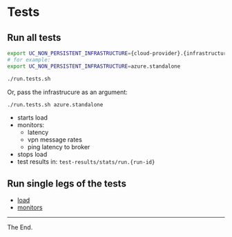 # Tests

## Run all tests

````bash
export UC_NON_PERSISTENT_INFRASTRUCTURE={cloud-provider}.{infrastructure}
# for example:
export UC_NON_PERSISTENT_INFRASTRUCTURE=azure.standalone

./run.tests.sh
````

Or, pass the infrastrucure as an argument:

````bash
./run.tests.sh azure.standalone
````

- starts load
- monitors:
  - latency
  - vpn message rates
  - ping latency to broker
- stops load
- test results in: `test-results/stats/run.{run-id}`

## Run single legs of the tests
* [load](./load)
* [monitors](./monitor)

---
The End.
